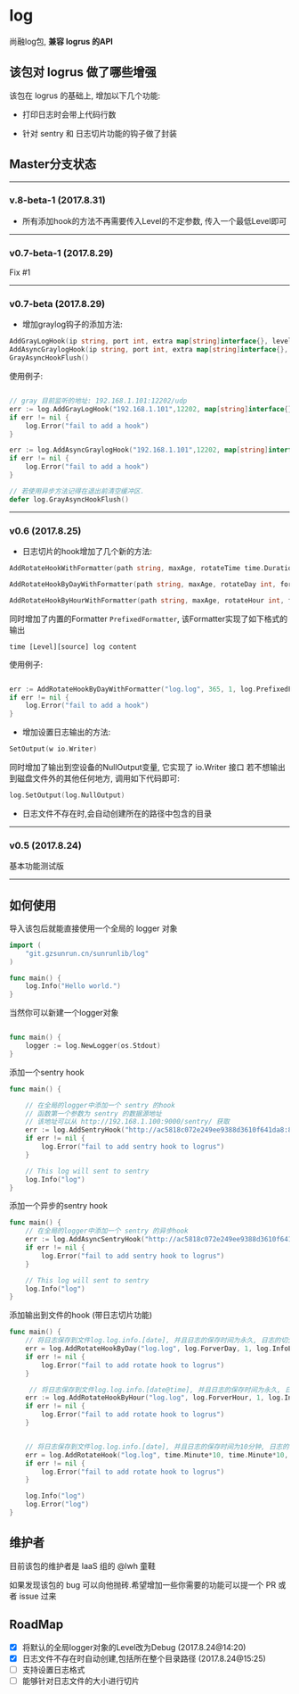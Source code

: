# log

尚融log包, **兼容 logrus 的API**

## 该包对 logrus 做了哪些增强

该包在 logrus 的基础上, 增加以下几个功能:

- 打印日志时会带上代码行数

- 针对 sentry 和 日志切片功能的钩子做了封装

## Master分支状态

--- 

### v.8-beta-1 (2017.8.31)

- 所有添加hook的方法不再需要传入Level的不定参数, 传入一个最低Level即可

---

### v0.7-beta-1 (2017.8.29)

Fix #1

---

### v0.7-beta (2017.8.29)

- 增加graylog钩子的添加方法:

```go
AddGrayLogHook(ip string, port int, extra map[string]interface{}, levels ...Level) error
AddAsyncGraylogHook(ip string, port int, extra map[string]interface{}, levels ...Level) error
GrayAsyncHookFlush()
```

使用例子:

```go

// gray 目前监听的地址: 192.168.1.101:12202/udp
err := log.AddGrayLogHook("192.168.1.101",12202, map[string]interface{}{"service":"my-service"}, log.InfoLevel, log.ErrorLevel)
if err != nil {
    log.Error("fail to add a hook")
}

```

```go 
err := log.AddAsyncGraylogHook("192.168.1.101",12202, map[string]interface{}{"service":"my-service"}, log.InfoLevel, log.ErrorLevel)
if err != nil {
    log.Error("fail to add a hook")
}

// 若使用异步方法记得在退出前清空缓冲区.
defer log.GrayAsyncHookFlush()
```

---

### v0.6 (2017.8.25)

- 日志切片的hook增加了几个新的方法:

```go 
AddRotateHookWithFormatter(path string, maxAge, rotateTime time.Duration, format string, formatter Formatter, levels ...Level) error

AddRotateHookByDayWithFormatter(path string, maxAge, rotateDay int, formatter Formatter, levels ...Level) error

AddRotateHookByHourWithFormatter(path string, maxAge, rotateHour int, formatter Formatter, levels ...Level) error
```

同时增加了内置的Formatter ```PrefixedFormatter```, 该Formatter实现了如下格式的输出

```
time [Level][source] log content
```

使用例子:

```go

err := AddRotateHookByDayWithFormatter("log.log", 365, 1, log.PrefixedFormatter, log.InfoLevel, log.ErrorLevel) 
if err != nil {
    log.Error("fail to add a hook")
}
```

- 增加设置日志输出的方法:

```go
SetOutput(w io.Writer)
```

同时增加了输出到空设备的NullOutput变量, 它实现了 io.Writer 接口
若不想输出到磁盘文件外的其他任何地方, 调用如下代码即可:

```go
log.SetOutput(log.NullOutput)
```

- 日志文件不存在时,会自动创建所在的路径中包含的目录

---

### v0.5 (2017.8.24) 

基本功能测试版

---

## 如何使用

导入该包后就能直接使用一个全局的 logger 对象

```go
import (
    "git.gzsunrun.cn/sunrunlib/log"
)

func main() {
    log.Info("Hello world.")
}
```

当然你可以新建一个logger对象

```go

func main() {
    logger := log.NewLogger(os.Stdout)
}

```

添加一个sentry hook

```go
func main() {

    // 在全局的logger中添加一个 sentry 的hook
    // 函数第一个参数为 sentry 的数据源地址
    // 该地址可以从 http://192.168.1.100:9000/sentry/ 获取
    err := log.AddSentryHook("http://ac5818c072e249ee9388d3610f641da8:815c23ee6cff4bc49b2b83db37144c98@192.168.1.100:9000/4", log.InfoLevel,log.ErrorLevel)
    if err != nil {
        log.Error("fail to add sentry hook to logrus")
    }

    // This log will sent to sentry
    log.Info("log")
}
```

添加一个异步的sentry hook

```go 
func main() {
    // 在全局的logger中添加一个 sentry 的异步hook
    err := log.AddAsyncSentryHook("http://ac5818c072e249ee9388d3610f641da8:815c23ee6cff4bc49b2b83db37144c98@192.168.1.100:9000/4", log.InfoLevel,log.ErrorLevel)
    if err != nil {
        log.Error("fail to add sentry hook to logrus")
    }

    // This log will sent to sentry
    log.Info("log")
}
```


添加输出到文件的hook (带日志切片功能)

```go
func main() {
    // 将日志保存到文件log.log.info.[date], 并且日志的保存时间为永久, 日志的切分频率为1天, 触发的日志级别为 Info 和 Error
	err = log.AddRotateHookByDay("log.log", log.ForverDay, 1, log.InfoLevel, log.ErrorLevel)
    if err != nil {
        log.Error("fail to add rotate hook to logrus")
    }

     // 将日志保存到文件log.log.info.[date@time], 并且日志的保存时间为永久, 日志的切分频率为1小时, 触发的日志级别为 Info 和 Error
    err := log.AddRotateHookByHour("log.log", log.ForverHour, 1, log.InfoLevel, log.ErrorLevel)
    if err != nil {
        log.Error("fail to add rotate hook to logrus")
    }


    // 将日志保存到文件log.log.info.[date], 并且日志的保存时间为10分钟, 日志的切分频率为10分钟, 日志文件的命名格式为 "%Y-%m-%d@%H:%M" 触发的日志级别为 Info 和 Error
    err = log.AddRotateHook("log.log", time.Minute*10, time.Minute*10, "%Y-%m-%d@%H:%M", log.InfoLevel, log.ErrorLevel)
	if err != nil {
		log.Error("fail to add rotate hook to logrus")
	}

    log.Info("log")
    log.Error("log")
}
```

## 维护者 

目前该包的维护者是 IaaS 组的 @lwh 童鞋

如果发现该包的 bug 可以向他抛砖.希望增加一些你需要的功能可以提一个 PR 或者 issue 过来


## RoadMap

- [x] 将默认的全局logger对象的Level改为Debug (2017.8.24@14:20)
- [x] 日志文件不存在时自动创建,包括所在整个目录路径 (2017.8.24@15:25)
- [ ] 支持设置日志格式
- [ ] 能够针对日志文件的大小进行切片
